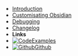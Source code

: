 - [Introduction](_introduction)
- [Customisating Obsidian](_customisations)
- [Debugging](_debugging)
- [Changelog](changelog)
- **Links**
- [![Code](https://icongr.am/feather/code.svg?size=16&color=808080)Examples](https://todo)
- [![Github](https://icongram.jgog.in/simple/github.svg?color=808080&size=16)Github](https://github.com/BraedonWooding/Obsidian)
